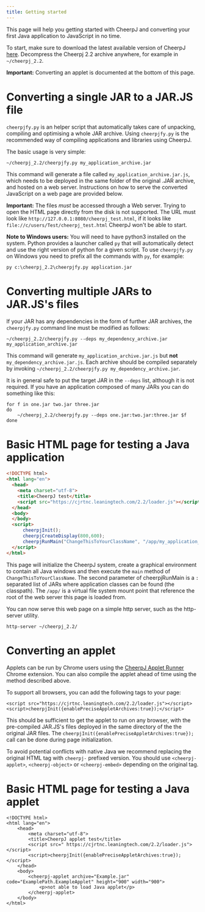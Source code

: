 ```yaml
---
title: Getting started
---
```


This page will help you getting started with CheerpJ and converting your first Java application to JavaScript in no time.

To start, make sure to download the latest available version of CheerpJ [here](http://www.leaningtech.com/pages/cheerpj.html#Download). Decompress the Cheerpj 2.2 archive anywhere, for example in ```~/cheerpj_2.2```.

**Important:** Converting an applet is documented at the bottom of this page.

# Converting a single JAR to a JAR.JS file

```cheerpjfy.py``` is an helper script that automatically takes care of unpacking, compiling and optimising a whole JAR archive. Using ```cheerpjfy.py``` is the recommended way of compiling applications and libraries using CheerpJ.

The basic usage is very simple:

```
~/cheerpj_2.2/cheerpjfy.py my_application_archive.jar
```

This command will generate a file called ```my_application_archive.jar.js```, which needs to be deployed in the same folder  of the original .JAR archive, and hosted on a web server. Instructions on how to serve the converted JavaScript on a web page are provided below.

**Important:** The files _must_ be accessed through a Web server. Trying to open the HTML page directly from the disk is not supported. The URL must look like ```http://127.0.0.1:8080/cheerpj_test.html```, if it looks like ```file://c/users/Test/cheerpj_test.html``` CheerpJ won't be able to start.

**Note to Windows users:** You will need to have python3 installed on the system. Python provides a launcher called ```py``` that will automatically detect and use the right version of python for a given script. To use ```cheerpjfy.py``` on Windows you need to prefix all the commands with ```py```, for example:

```
py c:\cheerpj_2.2\cheerpjfy.py application.jar
```

# Converting multiple JARs to JAR.JS's files

If your JAR has any dependencies in the form of further JAR archives, the ```cheerpjfy.py``` command line must be modified as follows:

```
~/cheerpj_2.2/cheerpjfy.py --deps my_dependency_archive.jar my_application_archive.jar
```

This command will generate ```my_application_archive.jar.js``` but **not** ```my_dependency_archive.jar.js```. Each archive should be compiled separately by invoking ```~/cheerpj_2.2/cheerpjfy.py my_dependency_archive.jar```.

It is in general safe to put the target JAR in the ```--deps``` list, although it is not required. If you have an application composed of many JARs you can do something like this:

```
for f in one.jar two.jar three.jar
do
    ~/cheerpj_2.2/cheerpjfy.py --deps one.jar:two.jar:three.jar $f
done
```

# Basic HTML page for testing a Java application

```html
<!DOCTYPE html>
<html lang="en">
  <head>
    <meta charset="utf-8">
    <title>CheerpJ test</title>
    <script src="https://cjrtnc.leaningtech.com/2.2/loader.js"></script>
  </head>
  <body>
  </body>
  <script>
      cheerpjInit();
      cheerpjCreateDisplay(800,600);
      cheerpjRunMain("ChangeThisToYourClassName", "/app/my_application_archive.jar:/app/my_dependency_archive.jar"); 
  </script>
</html>
```
This page will initialize the CheerpJ system, create a graphical environment to contain all Java windows and then execute the ```main``` method of ```ChangeThisToYourClassName```. The second parameter of cheerpjRunMain is a ```:``` separated list of JARs where application classes can be found (the classpath). The ```/app/``` is a virtual file system mount point that reference the root of the web server this page is loaded from.

You can now serve this web page on a simple http server, such as the http-server utility.
```
http-server ~/cheerpj_2.2/
```

# Converting an applet

Applets can be run by Chrome users using the [CheerpJ Applet Runner](https://chrome.google.com/webstore/detail/cheerpj-applet-runner-bet/bbmolahhldcbngedljfadjlognfaaein) Chrome extension. You can also compile the applet ahead of time using the method described above.

To support all browsers, you can add the following tags to your page:

```
<script src="https://cjrtnc.leaningtech.com/2.2/loader.js"></script>
<script>cheerpjInit({enablePreciseAppletArchives:true});</script>
```

This should be sufficient to get the applet to run on any browser, with the pre-compiled JAR.JS's files deployed in the same directory of the the original JAR files. The ```cheerpjInit({enablePreciseAppletArchives:true});``` call can be done during page initialization.

To avoid potential conflicts with native Java we recommend replacing the original HTML tag with ```cheerpj-``` prefixed version. You should use ```<cheerpj-applet>```, ```<cheerpj-object>``` or ```<cheerpj-embed>``` depending on the original tag.

# Basic HTML page for testing a Java applet

```
<!DOCTYPE html>
<html lang="en">
    <head>
        <meta charset="utf-8">
        <title>CheerpJ applet test</title>
        <script src=" https://cjrtnc.leaningtech.com/2.2/loader.js"></script>
        <script>cheerpjInit({enablePreciseAppletArchives:true});</script>
    </head>
    <body>
        <cheerpj-applet archive="Example.jar" code="ExamplePath.ExampleApplet" height="900" width="900">
            <p>not able to load Java applet</p>
        </cheerpj-applet>
    </body>
</html>
```
